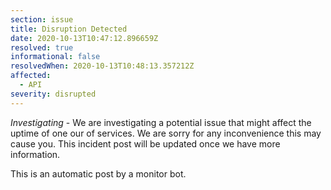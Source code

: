 ```yaml
---
section: issue
title: Disruption Detected
date: 2020-10-13T10:47:12.896659Z
resolved: true
informational: false
resolvedWhen: 2020-10-13T10:48:13.357212Z
affected:
  - API
severity: disrupted
---
```

*Investigating* - We are investigating a potential issue that might affect the uptime of one our of services. We are sorry for any inconvenience this may cause you. This incident post will be updated once we have more information.

This is an automatic post by a monitor bot.
        